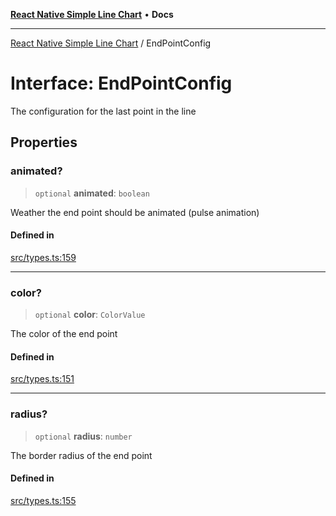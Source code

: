 [**React Native Simple Line Chart**](../README.md) • **Docs**

***

[React Native Simple Line Chart](../globals.md) / EndPointConfig

# Interface: EndPointConfig

The configuration for the last point in the line

## Properties

### animated?

> `optional` **animated**: `boolean`

Weather the end point should be animated (pulse animation)

#### Defined in

[src/types.ts:159](https://github.com/Malaa-tech/react-native-simple-line-chart/blob/6e0215dbd194df10ddb3d5a2a472fbe3c71a004f/src/types.ts#L159)

***

### color?

> `optional` **color**: `ColorValue`

The color of the end point

#### Defined in

[src/types.ts:151](https://github.com/Malaa-tech/react-native-simple-line-chart/blob/6e0215dbd194df10ddb3d5a2a472fbe3c71a004f/src/types.ts#L151)

***

### radius?

> `optional` **radius**: `number`

The border radius of the end point

#### Defined in

[src/types.ts:155](https://github.com/Malaa-tech/react-native-simple-line-chart/blob/6e0215dbd194df10ddb3d5a2a472fbe3c71a004f/src/types.ts#L155)
